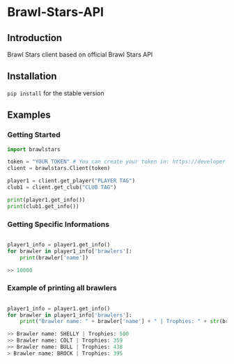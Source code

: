 # Brawl-Stars-API

## Introduction
Brawl Stars client based on official Brawl Stars API

## Installation
`pip install`  for the stable version

## Examples

### Getting Started
```py
import brawlstars

token = "YOUR TOKEN" # You can create your token in: https://developer.brawlstars.com/#/getting-started
client = brawlstars.Client(token)

player1 = client.get_player("PLAYER TAG")
club1 = client.get_club("CLUB TAG")

print(player1.get_info())
print(club1.get_info())

```
### Getting Specific Informations
```py

player1_info = player1.get_info()
for brawler in player1_info['brawlers']:
    print(brawler['name'])

>> 10000
```

### Example of printing all brawlers
```py

player1_info = player1.get_info()
for brawler in player1_info['brawlers']:
    print("Brawler name: " + brawler['name'] + " | Trophies: " + str(brawler['trophies']))

>> Brawler name: SHELLY | Trophies: 500
>> Brawler name: COLT | Trophies: 359
>> Brawler name: BULL | Trophies: 438
> Brawler name: BROCK | Trophies: 395

```

